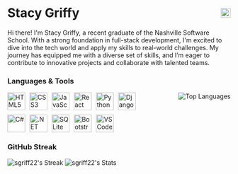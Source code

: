 <h1 style="display: flex; justify-content: space-between; align-items: center;">
  <span>Stacy Griffy</span>
  <a href="https://www.linkedin.com/in/stacy-griffy" target="_blank">
    <img src="https://img.shields.io/static/v1?message=LinkedIn&logo=linkedin&label=&color=0077B5&logoColor=white&labelColor=&style=for-the-badge" height="22" alt="LinkedIn Profile" />
  </a>
</h1>


Hi there! I'm Stacy Griffy, a recent graduate of the Nashville Software School. With a strong foundation in full-stack development, I'm excited to dive into the tech world and apply my skills to real-world challenges. My journey has equipped me with a diverse set of skills, and I’m eager to contribute to innovative projects and collaborate with talented teams.



### Languages & Tools

<div style="display: flex; align-items: flex-start; gap: 20px;">

  <!-- Left Column with Icons -->
  <div style="display: flex; flex-direction: column; gap: 10px; flex: 1;">
    <div style="display: flex; flex-wrap: wrap; gap: 10px;">
      <img src="https://cdn.jsdelivr.net/gh/devicons/devicon/icons/html5/html5-original.svg" height="40" alt="HTML5" />
      <img src="https://cdn.jsdelivr.net/gh/devicons/devicon/icons/css3/css3-original.svg" height="40" alt="CSS3" />
      <img src="https://cdn.jsdelivr.net/gh/devicons/devicon/icons/javascript/javascript-original.svg" height="40" alt="JavaScript" />
      <img src="https://cdn.jsdelivr.net/gh/devicons/devicon/icons/react/react-original.svg" height="40" alt="React" />
      <img src="https://cdn.jsdelivr.net/gh/devicons/devicon/icons/python/python-original.svg" height="40" alt="Python" />
      <img src="https://cdn.jsdelivr.net/gh/devicons/devicon/icons/django/django-plain.svg" height="40" alt="Django" />
    </div>
    <div style="display: flex; flex-wrap: wrap; gap: 10px;">
      <img src="https://cdn.jsdelivr.net/gh/devicons/devicon/icons/csharp/csharp-original.svg" height="40" alt="C#" />
      <img src="https://cdn.jsdelivr.net/gh/devicons/devicon/icons/dot-net/dot-net-original.svg" height="40" alt=".NET" />
      <img src="https://cdn.jsdelivr.net/gh/devicons/devicon/icons/sqlite/sqlite-original.svg" height="40" alt="SQLite" />
      <img src="https://cdn.jsdelivr.net/gh/devicons/devicon/icons/bootstrap/bootstrap-original.svg" height="40" alt="Bootstrap" />
      <img src="https://cdn.jsdelivr.net/gh/devicons/devicon/icons/vscode/vscode-original.svg" height="40" alt="VSCode" />
    </div>
  </div>

  <!-- Right Column with Stats -->
  <div>
    <img src="https://github-readme-stats.vercel.app/api/top-langs/?username=sgriff22&theme=cobalt&show_icons=true&hide_border=true&layout=compact" alt="Top Languages" />
  </div>

</div>







### GitHub Streak

![sgriff22's Streak](https://github-readme-streak-stats.herokuapp.com/?user=sgriff22&theme=cobalt&hide_border=true) ![sgriff22's Stats](https://github-readme-stats.vercel.app/api?username=sgriff22&theme=cobalt&show_icons=true&hide_border=true&count_private=true) 



